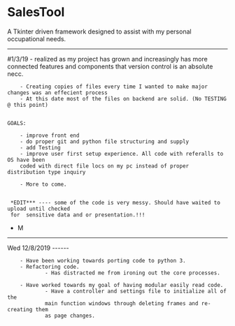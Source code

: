 # SalesTool
A Tkinter driven framework designed to assist with my personal occupational needs.

-------------------------------------------------------------------------------------------------------------------
#1/3/19 - realized as my project has grown and increasingly has more connected features and components that version
control is an absolute necc.  

        - Creating copies of files every time I wanted to make major changes was an effecient process
        - At this date most of the files on backend are solid. (No TESTING @ this point) 
    
    
    GOALS:
    
        - improve front end
        - do proper git and python file structuring and supply
        - add Testing
        - improve user first setup experience. All code with referalls to OS have been
        coded with direct file locs on my pc instead of proper distribution type inquiry
        
        - More to come.
        
        
     *EDIT*** ---- some of the code is very messy. Should have waited to upload until checked
     for  sensitive data and or presentation.!!!
 
 - M
 
 -------------------------------------------------------------------------------------------------------------------
        
Wed 12/8/2019 ------

        - Have been working towards porting code to python 3.
        - Refactoring code.
                - Has distracted me from ironing out the core processes.
        
        - Have worked towards my goal of having modular easily read code.
                - Have a controller and settings file to initialize all of the 
                main function windows through deleting frames and re-creating them
                as page changes.
